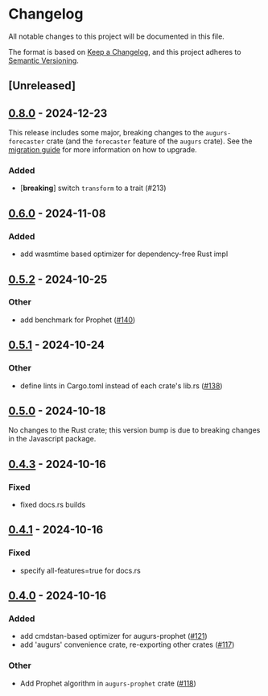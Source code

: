 # Changelog

All notable changes to this project will be documented in this file.

The format is based on [Keep a Changelog](https://keepachangelog.com/en/1.0.0/),
and this project adheres to [Semantic Versioning](https://semver.org/spec/v2.0.0.html).

## [Unreleased]

## [0.8.0](https://github.com/grafana/augurs/compare/augurs-v0.7.0...augurs-v0.8.0) - 2024-12-23

This release includes some major, breaking changes to the `augurs-forecaster` crate (and the `forecaster` feature of the `augurs` crate). See the [migration guide](https://docs.augu.rs/migrating.html#from-07-to-08) for more information on how to upgrade.

### Added

- [**breaking**] switch `transform` to a trait (#213)

## [0.6.0](https://github.com/grafana/augurs/compare/augurs-v0.5.4...augurs-v0.6.0) - 2024-11-08

### Added

- add wasmtime based optimizer for dependency-free Rust impl

## [0.5.2](https://github.com/grafana/augurs/compare/augurs-v0.5.1...augurs-v0.5.2) - 2024-10-25

### Other

- add benchmark for Prophet ([#140](https://github.com/grafana/augurs/pull/140))

## [0.5.1](https://github.com/grafana/augurs/compare/augurs-v0.5.0...augurs-v0.5.1) - 2024-10-24

### Other

- define lints in Cargo.toml instead of each crate's lib.rs ([#138](https://github.com/grafana/augurs/pull/138))

## [0.5.0](https://github.com/grafana/augurs/compare/augurs-v0.5.0...augurs-v0.4.3) - 2024-10-18

No changes to the Rust crate; this version bump is due to breaking changes in the
Javascript package.

## [0.4.3](https://github.com/grafana/augurs/compare/augurs-v0.4.1...augurs-v0.4.3) - 2024-10-16

### Fixed

- fixed docs.rs builds

## [0.4.1](https://github.com/grafana/augurs/compare/augurs-v0.4.0...augurs-v0.4.1) - 2024-10-16

### Fixed

- specify all-features=true for docs.rs

## [0.4.0](https://github.com/grafana/augurs/compare/augurs-v0.3.1...augurs-v0.4.0) - 2024-10-16

### Added

- add cmdstan-based optimizer for augurs-prophet ([#121](https://github.com/grafana/augurs/pull/121))
- add 'augurs' convenience crate, re-exporting other crates ([#117](https://github.com/grafana/augurs/pull/117))

### Other

- Add Prophet algorithm in `augurs-prophet` crate ([#118](https://github.com/grafana/augurs/pull/118))
